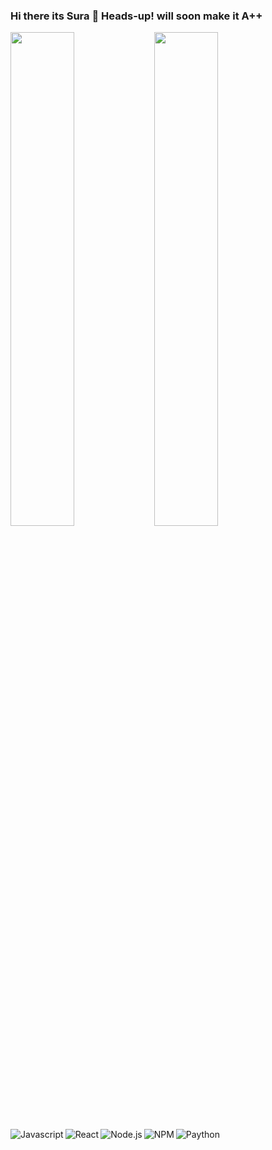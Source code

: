 ### Hi there its Sura 👋 Heads-up! will soon make it A++
<img align="left" width="45%" src="https://github-readme-stats.vercel.app/api?username=Bjye&show_icons=true&theme=tokyonight"/>
<img align="left" width="45%" src="https://github-readme-stats.vercel.app/api/top-langs/?username=Bjye&layout=compact"/>
<img align="left" alt="Javascript" src="https://img.shields.io/badge/javascript-%23323330.svg?style=for-the-badge&logo=javascript&logoColor=%23F7DF1E " />
<img align="left" alt="React" src="https://img.shields.io/badge/react-%2320232a.svg?style=for-the-badge&logo=react&logoColor=%2361DAFB " />
<img align="left" alt="Node.js" src="https://img.shields.io/badge/node.js-6DA55F?style=for-the-badge&logo=node.js&logoColor=white " />
<img align="left" alt="NPM"  src="https://img.shields.io/badge/NPM-%23CB3837.svg?style=for-the-badge&logo=npm&logoColor=white " />
<img align="left" alt="Paython"  src="https://img.shields.io/badge/python-3670A0?style=for-the-badge&logo=python&logoColor=ffdd54 " />
